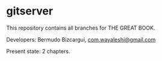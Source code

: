 # gitserver
This repository contains all branches for THE GREAT BOOK.

Developers: Bermudo
            Bizcargui, com.wayaleshi@gmail.com
            
            
Present state: 2 chapters.


